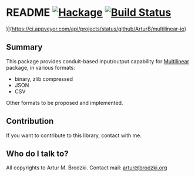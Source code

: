 # README [![Hackage](https://img.shields.io/hackage/v/multilinear-io.svg)](https://hackage.haskell.org/package/multilinear-io) [![Build Status](https://travis-ci.org/ArturB/multilinear-io.svg?branch=master)](https://travis-ci.org/ArturB/multilinear-io) 
)](https://ci.appveyor.com/api/projects/status/github/ArturB/multilinear-io)

## Summary
This package provides conduit-based input/output capability for [Multilinear](https://github.com/ArturB/multilinear) package, in various formats:
- binary, zlib compressed
- JSON
- CSV

Other formats to be proposed and implemented. 

## Contribution

If you want to contribute to this library, contact with me. 

## Who do I talk to?

All copyrights to Artur M. Brodzki.
Contact mail: artur@brodzki.org
